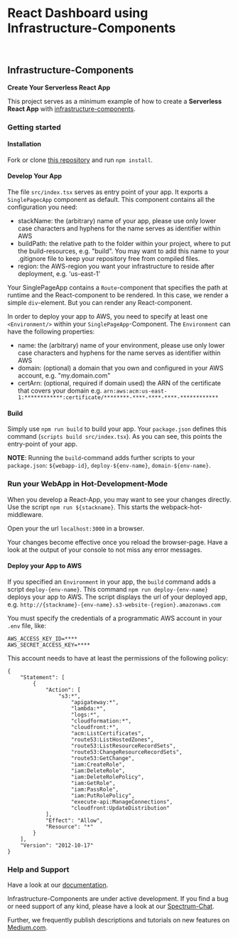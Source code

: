 # React Dashboard using Infrastructure-Components

<br/>

## Infrastructure-Components

**Create Your Serverless React App**

This project serves as a minimum example of how to create a **Serverless React App** with
[infrastructure-components](https://github.com/infrastructure-components/infrastructure-components).

### Getting started

#### Installation

Fork or clone [this repository](https://github.com/infrastructure-components/singlepage_example) and run `npm install`.

#### Develop Your App

The file `src/index.tsx` serves as entry point of your app. It exports a `SinglePagecApp` component as default.
This component contains all the configuration you need:

- stackName: the (arbitrary) name of your app, please use only lower case characters and hyphens for the name serves as identifier
within AWS
- buildPath: the relative path to the folder within your project, where to put the build-resources, e.g. "build". You may
want to add this name to your .gitignore file to keep your repository free from compiled files.
- region: the AWS-region you want your infrastructure to reside after deployment, e.g. 'us-east-1'

Your SinglePageApp contains a `Route`-component that specifies the path at runtime and the React-component to be rendered.
In this case, we render a simple `div`-element. But you can render any React-component.

In order to deploy your app to AWS, you need to specify at least one `<Environment/>` within your `SinglePageApp`-Component.
The `Environment` can have the following properties:

- name: the (arbitrary) name of your environment, please use only lower case characters and hyphens for the name serves
 as identifier within AWS
- domain: (optional) a domain that you own and configured in your AWS account, e.g. "my.domain.com"
- certArn: (optional, required if domain used) the ARN of the certificate that covers your domain
e.g. `arn:aws:acm:us-east-1:************:certificate/********-****-****-****-************`



#### Build

Simply use `npm run build` to build your app. Your `package.json` defines this command (`scripts build src/index.tsx`).
As you can see, this points the entry-point of your app.

**NOTE**: Running the `build`-command adds further scripts to your `package.json`: `${webapp-id}`,
`deploy-${env-name}`, `domain-${env-name}`.

### Run your WebApp in Hot-Development-Mode

When you develop a React-App, you may want to see your changes directly. Use the script `npm run ${stackname}`.
This starts the webpack-hot-middleware.

Open your the url `localhost:3000` in a browser.

Your changes become effective once you reload the browser-page. Have a look at the output of
your console to not miss any error messages.


#### Deploy your App to AWS

If you specified an `Environment` in your app, the `build` command adds a script `deploy-{env-name}`.
This command `npm run deploy-{env-name}` deploys your app to AWS. The script displays the url of your deployed app, e.g.
`http://{stackname}-{env-name}.s3-website-{region}.amazonaws.com`


You must specify the credentials of a programmatic AWS account in your `.env` file, like:

```
AWS_ACCESS_KEY_ID=****
AWS_SECRET_ACCESS_KEY=****
```

This account needs to have at least the permissions of the following policy:

```
{
    "Statement": [
        {
            "Action": [
                "s3:*",
                    "apigateway:*",
                    "lambda:*",
                    "logs:*",
                    "cloudformation:*",
                    "cloudfront:*",
                    "acm:ListCertificates",
                    "route53:ListHostedZones",
                    "route53:ListResourceRecordSets",
                    "route53:ChangeResourceRecordSets",
                    "route53:GetChange",
                    "iam:CreateRole",
                    "iam:DeleteRole",
                    "iam:DeleteRolePolicy",
                    "iam:GetRole",
                    "iam:PassRole",
                    "iam:PutRolePolicy",
                    "execute-api:ManageConnections",
                    "cloudfront:UpdateDistribution"
            ],
            "Effect": "Allow",
            "Resource": "*"
        }
    ],
    "Version": "2012-10-17"
}
```

### Help and Support

Have a look at our [documentation](https://infrastructure-components.readthedocs.io).

Infrastructure-Components are under active development. If you find a bug or need support of any kind,
please have a look at our [Spectrum-Chat](https://spectrum.chat/infrastructure).

Further, we frequently publish descriptions and tutorials on new features on [Medium.com](https://medium.com/@fzickert).
